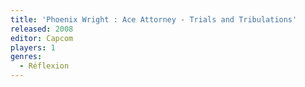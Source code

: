 ```yaml
---
title: 'Phoenix Wright : Ace Attorney - Trials and Tribulations'
released: 2008
editor: Capcom
players: 1
genres:
  - Réflexion
---
```

